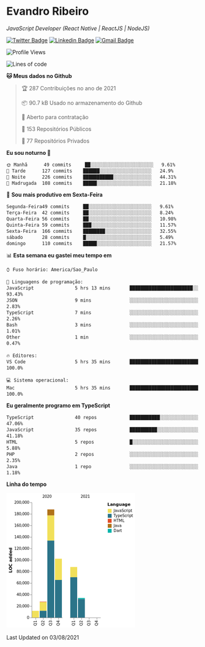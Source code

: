 # Evandro **Ribeiro**

*JavaScript Developer (React Native | ReactJS | NodeJS)*

[![Twitter Badge](https://img.shields.io/badge/-@ribeiroevandro-201B2D?style=flat-square&labelColor=201B2D&logo=twitter&logoColor=white&link=https://twitter.com/ribeiroevandro)](https://twitter.com/ribeiroevandro) 
[![Linkedin Badge](https://img.shields.io/badge/-Evandro%20Ribeiro-201B2D?style=flat-square&logo=Linkedin&logoColor=white&link=https://www.linkedin.com/in/ribeiroevandro)](https://www.linkedin.com/in/ribeiroevandro) 
[![Gmail Badge](https://img.shields.io/badge/-oi@ribeiroevandro.com.br-201B2D?style=flat-square&logo=Gmail&logoColor=white&link=mailto:oi@ribeiroevandro.com.br)](mailto:oi@ribeiroevandro.com.br)


<!--START_SECTION:waka-->
![Profile Views](http://img.shields.io/badge/Visualizac%C3%B5es%20do%20perfil-0-blue)

![Lines of code](https://img.shields.io/badge/Desde%20o%20Hello%20World%20eu%20escrevi-451287%20linhas%20de%20c%C3%B3digo-blue)

**🐱 Meus dados no Github** 

> 🏆 287 Contribuições no ano de 2021
 > 
> 📦 90.7 kB Usado no armazenamento do Github 
 > 
> 💼 Aberto para contratação
 > 
> 📜 153 Repositórios Públicos 
 > 
> 🔑 77 Repositórios Privados  
 > 
**Eu sou noturno 🦉** 

```text
🌞 Manhã      49 commits     ██░░░░░░░░░░░░░░░░░░░░░░░   9.61% 
🌆 Tarde      127 commits    ██████░░░░░░░░░░░░░░░░░░░   24.9% 
🌃 Noite      226 commits    ███████████░░░░░░░░░░░░░░   44.31% 
🌙 Madrugada  108 commits    █████░░░░░░░░░░░░░░░░░░░░   21.18%

```
📅 **Sou mais produtivo em Sexta-Feira** 

```text
Segunda-Feira49 commits     ██░░░░░░░░░░░░░░░░░░░░░░░   9.61% 
Terça-Feira  42 commits     ██░░░░░░░░░░░░░░░░░░░░░░░   8.24% 
Quarta-Feira 56 commits     ██░░░░░░░░░░░░░░░░░░░░░░░   10.98% 
Quinta-Feira 59 commits     ███░░░░░░░░░░░░░░░░░░░░░░   11.57% 
Sexta-Feira  166 commits    ████████░░░░░░░░░░░░░░░░░   32.55% 
sábado       28 commits     █░░░░░░░░░░░░░░░░░░░░░░░░   5.49% 
domingo      110 commits    █████░░░░░░░░░░░░░░░░░░░░   21.57%

```


📊 **Esta semana eu gastei meu tempo em** 

```text
⌚︎ Fuso horário: America/Sao_Paulo

💬 Linguagens de programação: 
JavaScript               5 hrs 13 mins       ███████████████████████░░   93.43% 
JSON                     9 mins              ░░░░░░░░░░░░░░░░░░░░░░░░░   2.83% 
TypeScript               7 mins              ░░░░░░░░░░░░░░░░░░░░░░░░░   2.26% 
Bash                     3 mins              ░░░░░░░░░░░░░░░░░░░░░░░░░   1.01% 
Other                    1 min               ░░░░░░░░░░░░░░░░░░░░░░░░░   0.47%

🔥 Editores: 
VS Code                  5 hrs 35 mins       █████████████████████████   100.0%

💻 Sistema operacional: 
Mac                      5 hrs 35 mins       █████████████████████████   100.0%

```

**Eu geralmente programo em TypeScript** 

```text
TypeScript               40 repos            ███████████░░░░░░░░░░░░░░   47.06% 
JavaScript               35 repos            ██████████░░░░░░░░░░░░░░░   41.18% 
HTML                     5 repos             █░░░░░░░░░░░░░░░░░░░░░░░░   5.88% 
PHP                      2 repos             ░░░░░░░░░░░░░░░░░░░░░░░░░   2.35% 
Java                     1 repo              ░░░░░░░░░░░░░░░░░░░░░░░░░   1.18%

```


**Linha do tempo**

![Chart not found](https://raw.githubusercontent.com/ribeiroevandro/ribeiroevandro/master/charts/bar_graph.png) 


 Last Updated on 03/08/2021
<!--END_SECTION:waka-->
